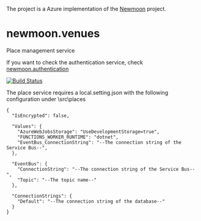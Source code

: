 The project is a Azure implementation of the [Newmoon](https://github.com/pingdong/newmoon) project. 

# newmoon.venues
Place management service

If you want to check the authentication service, check [newmoon.authentication](https://github.com/pingdong/newmoon.authentication)

[![Build Status](https://dev.azure.com/pingdong/Newmoon/_apis/build/status/pingdong.newmoon.venues?repoName=pingdong%2Fnewmoon.venues&branchName=master)](https://dev.azure.com/pingdong/Newmoon/_build/latest?definitionId=47&repoName=pingdong%2Fnewmoon.venues&branchName=master)

The place service requires a local.setting.json with the following configuration under \src\places

~~~~
{
  "IsEncrypted": false,

  "Values": {
    "AzureWebJobsStorage": "UseDevelopmentStorage=true",
    "FUNCTIONS_WORKER_RUNTIME": "dotnet",
    "EventBus_ConnectionString": "--The connection string of the Service Bus--",
  },

  "EventBus": {
    "ConnectionString": "--The connection string of the Service Bus--",
    "Topic": "--The topic name--"
  },

  "ConnectionStrings": {
    "Default": "--The connection string of the database--"
  }
}
~~~~
